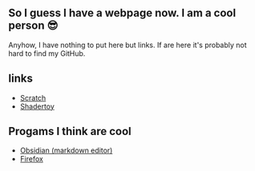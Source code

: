 ## So I guess I have a webpage now. I am a cool person 😎

Anyhow, I have nothing to put here but links. If are here it's probably not hard to find my GitHub.
## links
- [Scratch](https://scratch.mit.edu/users/sockeye-d)
- [Shadertoy](https://www.shadertoy.com/user/fishy)

## Progams I think are cool
- [Obsidian (markdown editor)](https://obsidian.md/)
- [Firefox](https://www.mozilla.org/en-US/firefox/new/)
